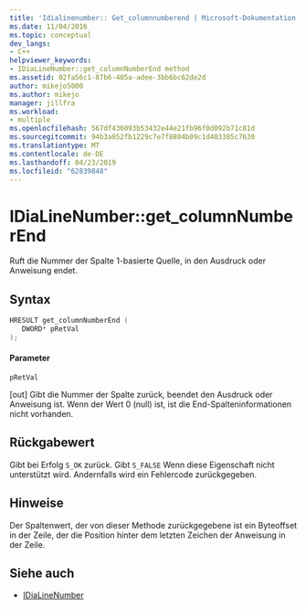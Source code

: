 ```yaml
---
title: 'Idialinenumber:: Get_columnnumberend | Microsoft-Dokumentation'
ms.date: 11/04/2016
ms.topic: conceptual
dev_langs:
- C++
helpviewer_keywords:
- IDiaLineNumber::get_columnNumberEnd method
ms.assetid: 02fa56c1-87b6-405a-adee-3bb6bc62de2d
author: mikejo5000
ms.author: mikejo
manager: jillfra
ms.workload:
- multiple
ms.openlocfilehash: 567df436093b53432e44e21fb96f0d092b71c81d
ms.sourcegitcommit: 94b3a052fb1229c7e7f8804b09c1d403385c7630
ms.translationtype: MT
ms.contentlocale: de-DE
ms.lasthandoff: 04/23/2019
ms.locfileid: "62839848"
---
```

# <a name="idialinenumbergetcolumnnumberend"></a>IDiaLineNumber::get_columnNumberEnd
Ruft die Nummer der Spalte 1-basierte Quelle, in den Ausdruck oder Anweisung endet.

## <a name="syntax"></a>Syntax

```C++
HRESULT get_columnNumberEnd ( 
   DWORD* pRetVal
);
```

#### <a name="parameters"></a>Parameter
 `pRetVal`

[out] Gibt die Nummer der Spalte zurück, beendet den Ausdruck oder Anweisung ist. Wenn der Wert 0 (null) ist, ist die End-Spalteninformationen nicht vorhanden.

## <a name="return-value"></a>Rückgabewert
 Gibt bei Erfolg `S_OK` zurück. Gibt `S_FALSE` Wenn diese Eigenschaft nicht unterstützt wird. Andernfalls wird ein Fehlercode zurückgegeben.

## <a name="remarks"></a>Hinweise
 Der Spaltenwert, der von dieser Methode zurückgegebene ist ein Byteoffset in der Zeile, der die Position hinter dem letzten Zeichen der Anweisung in der Zeile.

## <a name="see-also"></a>Siehe auch
- [IDiaLineNumber](../../debugger/debug-interface-access/idialinenumber.md)
